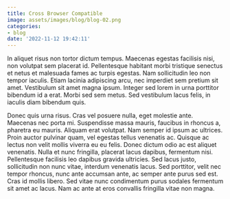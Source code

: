```yaml
---
title: Cross Browser Compatible
image: assets/images/blog/blog-02.png
categories:
- blog
date: '2022-11-12 19:42:11'
---
```


In aliquet risus non tortor dictum tempus. Maecenas egestas facilisis nisi, non volutpat sem placerat id. Pellentesque habitant morbi tristique senectus et netus et malesuada fames ac turpis egestas. Nam sollicitudin leo non tempor iaculis. Etiam lacinia adipiscing arcu, nec imperdiet sem pretium sit amet. Vestibulum sit amet magna ipsum. Integer sed lorem in urna porttitor bibendum id a erat. Morbi sed sem metus. Sed vestibulum lacus felis, in iaculis diam bibendum quis.

Donec quis urna risus. Cras vel posuere nulla, eget molestie ante. Maecenas nec porta mi. Suspendisse massa mauris, faucibus in rhoncus a, pharetra eu mauris. Aliquam erat volutpat. Nam semper id ipsum ac ultrices. Proin auctor pulvinar quam, vel egestas tellus venenatis ac. Quisque ac lectus non velit mollis viverra eu eu felis. Donec dictum odio ac est aliquet venenatis. Nulla et nunc fringilla, placerat lacus dapibus, fermentum nisi. Pellentesque facilisis leo dapibus gravida ultricies. Sed lacus justo, sollicitudin non nunc vitae, interdum venenatis lacus. Sed porttitor, velit nec tempor rhoncus, nunc ante accumsan ante, ac semper ante purus sed est. Cras id mollis libero. Sed vitae nunc condimentum purus sodales fermentum sit amet ac lacus. Nam ac ante at eros convallis fringilla vitae non magna.
